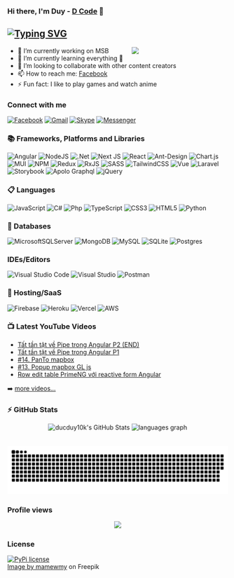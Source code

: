 ### Hi there, I'm Duy - [D Code](https://devduynd.tk/) 👋

## [![Typing SVG](https://readme-typing-svg.demolab.com?font=Fira+Code&pause=1000&width=435&lines=I'm+a+developer+and+teacher)](https://git.io/typing-svg)

<img align="right" src="https://img.freepik.com/free-vector/cute-rabbit-with-duck-working-laptop-cartoon-illustration_56104-471.jpg?w=740&t=st=1671969348~exp=1671969948~hmac=4a1d91f96f1d1f9909b789e096179a0ed75ff1a90e6d95b25365faefc495c0ee" width=220/>


- 🔭 I’m currently working on MSB
- 🌱 I’m currently learning everything 🤣
- 👯 I’m looking to collaborate with other content creators
- 📫 How to reach me: [Facebook](https://www.facebook.com/nguyenduy1011/)
- ⚡ Fun fact: I like to play games and watch anime


### Connect with me

[![Facebook](https://img.shields.io/badge/Facebook-%231877F2.svg?style=for-the-badge&logo=Facebook&logoColor=white)](https://www.facebook.com/nguyenduy1011/)
[ ![Gmail](https://img.shields.io/badge/Gmail-D14836?style=for-the-badge&logo=gmail&logoColor=white)](mailto:ducduy10k@gmail.com?subject=subject&body=body)
[![Skype](https://img.shields.io/badge/Skype-%2300AFF0.svg?style=for-the-badge&logo=Skype&logoColor=white)](skype:duy10111999?call)
[![Messenger](https://img.shields.io/badge/Messenger-00B2FF?style=for-the-badge&logo=messenger&logoColor=white)](https://m.me/100007140918328)

### 📚 Frameworks, Platforms and Libraries

![Angular](https://img.shields.io/badge/angular-%23DD0031.svg?style=for-the-badge&logo=angular&logoColor=white)
![NodeJS](https://img.shields.io/badge/node.js-6DA55F?style=for-the-badge&logo=node.js&logoColor=white)
![.Net](https://img.shields.io/badge/.NET-5C2D91?style=for-the-badge&logo=.net&logoColor=white)
![Next JS](https://img.shields.io/badge/Next-black?style=for-the-badge&logo=next.js&logoColor=white)
![React](https://img.shields.io/badge/react-%2320232a.svg?style=for-the-badge&logo=react&logoColor=%2361DAFB)
![Ant-Design](https://img.shields.io/badge/-AntDesign-%230170FE?style=for-the-badge&logo=ant-design&logoColor=white)
![Chart.js](https://img.shields.io/badge/chart.js-F5788D.svg?style=for-the-badge&logo=chart.js&logoColor=white)
![MUI](https://img.shields.io/badge/MUI-%230081CB.svg?style=for-the-badge&logo=mui&logoColor=white)
![NPM](https://img.shields.io/badge/NPM-%23000000.svg?style=for-the-badge&logo=npm&logoColor=white)
![Redux](https://img.shields.io/badge/redux-%23593d88.svg?style=for-the-badge&logo=redux&logoColor=white)
![RxJS](https://img.shields.io/badge/rxjs-%23B7178C.svg?style=for-the-badge&logo=reactivex&logoColor=white)
![SASS](https://img.shields.io/badge/SASS-hotpink.svg?style=for-the-badge&logo=SASS&logoColor=white)
![TailwindCSS](https://img.shields.io/badge/tailwindcss-%2338B2AC.svg?style=for-the-badge&logo=tailwind-css&logoColor=white)
![Vue](https://img.shields.io/badge/Vue.js-35495E?style=for-the-badge&logo=vuedotjs&logoColor=4FC08D)
![Laravel](https://img.shields.io/badge/Laravel-FF2D20?style=for-the-badge&logo=laravel&logoColor=white)
![Storybook](https://img.shields.io/badge/storybook-FF4785?style=for-the-badge&logo=storybook&logoColor=white)
![Apolo Graphql](https://img.shields.io/badge/Apollo%20GraphQL-311C87?&style=for-the-badge&logo=Apollo%20GraphQL&logoColor=white)
![jQuery](https://img.shields.io/badge/jquery-%230769AD.svg?style=for-the-badge&logo=jquery&logoColor=white)

### 📋 Languages

![JavaScript](https://img.shields.io/badge/javascript-%23323330.svg?style=for-the-badge&logo=javascript&logoColor=%23F7DF1E)
![C#](https://img.shields.io/badge/c%23-%23239120.svg?style=for-the-badge&logo=c-sharp&logoColor=white)
![Php](https://img.shields.io/badge/PHP-777BB4?style=for-the-badge&logo=php&logoColor=white)
![TypeScript](https://img.shields.io/badge/typescript-%23007ACC.svg?style=for-the-badge&logo=typescript&logoColor=white)
![CSS3](https://img.shields.io/badge/css3-%231572B6.svg?style=for-the-badge&logo=css3&logoColor=white)
![HTML5](https://img.shields.io/badge/html5-%23E34F26.svg?style=for-the-badge&logo=html5&logoColor=white)
![Python](https://img.shields.io/badge/python-3670A0?style=for-the-badge&logo=python&logoColor=ffdd54)

### 💾 Databases

![MicrosoftSQLServer](https://img.shields.io/badge/Microsoft%20SQL%20Sever-CC2927?style=for-the-badge&logo=microsoft%20sql%20server&logoColor=white)
![MongoDB](https://img.shields.io/badge/MongoDB-%234ea94b.svg?style=for-the-badge&logo=mongodb&logoColor=white)
![MySQL](https://img.shields.io/badge/mysql-%2300f.svg?style=for-the-badge&logo=mysql&logoColor=white)
![SQLite](https://img.shields.io/badge/sqlite-%2307405e.svg?style=for-the-badge&logo=sqlite&logoColor=white)
![Postgres](https://img.shields.io/badge/postgres-%23316192.svg?style=for-the-badge&logo=postgresql&logoColor=white)

### IDEs/Editors

![Visual Studio Code](https://img.shields.io/badge/Visual%20Studio%20Code-0078d7.svg?style=for-the-badge&logo=visual-studio-code&logoColor=white)
![Visual Studio](https://img.shields.io/badge/Visual%20Studio-5C2D91.svg?style=for-the-badge&logo=visual-studio&logoColor=white)
![Postman](https://img.shields.io/badge/Postman-FF6C37?style=for-the-badge&logo=postman&logoColor=white)

### 🎈 Hosting/SaaS

![Firebase](https://img.shields.io/badge/firebase-%23039BE5.svg?style=for-the-badge&logo=firebase)
![Heroku](https://img.shields.io/badge/heroku-%23430098.svg?style=for-the-badge&logo=heroku&logoColor=white)
![Vercel](https://img.shields.io/badge/vercel-%23000000.svg?style=for-the-badge&logo=vercel&logoColor=white)
![AWS](https://img.shields.io/badge/AWS-%23FF9900.svg?style=for-the-badge&logo=amazon-aws&logoColor=white)

### 📺 Latest YouTube Videos

<!-- YOUTUBE:START -->
- [Tất tần tật về Pipe trong Angular P2 &lpar;END&rpar;](https://www.youtube.com/watch?v=UIotfEJE91s)
- [Tất tần tật về Pipe trong Angular P1](https://www.youtube.com/watch?v=2lwcvJbZQ_I)
- [#14. PanTo mapbox](https://www.youtube.com/watch?v=2KMpnznf76M)
- [#13. Popup mapbox GL js](https://www.youtube.com/watch?v=bzNCL8sps2k)
- [Row edit table PrimeNG với reactive form Angular](https://www.youtube.com/watch?v=Zm4hsuq1Uxc)
<!-- YOUTUBE:END -->

➡️ [more videos...](https://www.youtube.com/channel/UCsq5KHaN6zZpM4BYrElb2mQ)

### ⚡ GitHub Stats
<div align="center">
  <img src="https://github-readme-stats.vercel.app/api?hide_title=false&hide_rank=false&show_icons=true&include_all_commits=true&count_private=true&disable_animations=false&theme=dracula&locale=en&hide_border=false&username=ducduy10k" height="150" alt="ducduy10k's GitHub Stats"  />
  <img src="https://github-readme-stats.vercel.app/api/top-langs?locale=en&hide_title=false&layout=compact&card_width=320&langs_count=6&theme=dracula&hide_border=false&username=ducduy10k" height="150" alt="languages graph"  />
</div>

<br/>
<br clear="both">

<img src="https://github.com/ducduy10k/ducduy10k/blob/output/snake.svg" alt="Snake animation" />

### Profile views

<div align="center">
  <img src="https://profile-counter.glitch.me/d/count.svg?"  />
</div>

### License

[![PyPi license](https://badgen.net/pypi/license/pip/)](https://pypi.com/project/pip/)
<br/>
<a href="https://www.freepik.com/free-vector/cute-rabbit-with-duck-working-laptop-cartoon-illustration_12573643.htm#query=rabbit%20laptop&position=0&from_view=search&track=sph">Image by mamewmy</a> on Freepik
